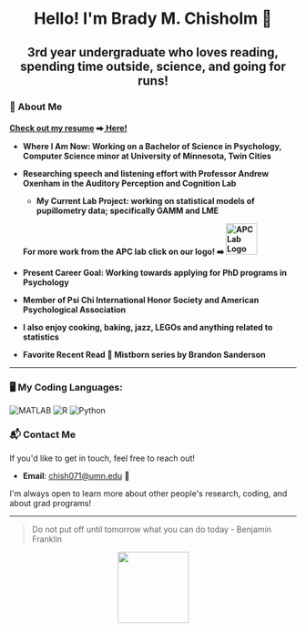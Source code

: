 <h1 align="center">Hello! I'm Brady M. Chisholm 👋</h1>
<h2 align="center">3rd year undergraduate who loves reading, spending time outside, science, and going for runs! </h2>

### 🔎 About Me
 <h4 align="left"><b><u>Check out my resume</u></b> ⮕<a href="https://github.com/bchisholm08/bchisholm08/blob/f006f3110d06e14b88d110ac6abc9d8d8f2f9c6f/professional_materials/resume_fa24_v1.pdf"> Here!</a>
   
- **Where I Am Now**: Working on a Bachelor of Science in Psychology, Computer Science minor at University of Minnesota, Twin Cities
- **Researching speech and listening effort** with Professor Andrew Oxenham in the Auditory Perception and Cognition Lab 
  - My Current Lab Project: working on statistical models of pupillometry data; specifically GAMM and LME
    
  **For more work from the APC lab click on our logo! ➡️**
  <a href="https://apc.psych.umn.edu/" target="_blank">
    <img src="https://apc.psych.umn.edu/sites/sandbox-apc.psych.umn.edu/files/styles/folwell_third/public/2024-08/APC_Maroon_Gold_Logo_big_0.png?itok=wAUWBNNx" alt="APC Lab Logo" width="55"/>
  </a>
  
- **Present Career Goal:** Working towards applying for PhD programs in Psychology
- Member of Psi Chi International Honor Society and American Psychological Association  
- I also enjoy cooking, baking, jazz, LEGOs and anything related to statistics
- **Favorite Recent Read** 📖 Mistborn series by Brandon Sanderson
  
---
### 🖥️ My Coding Languages:
<div align="left">
  <img src="https://img.shields.io/badge/-MATLAB-0076A8?logo=mathworks&logoColor=fff" alt="MATLAB"/>
  <img src="https://img.shields.io/badge/-R-276DC3?logo=r&logoColor=fff" alt="R"/>
  <img src="https://img.shields.io/badge/-Python-3776AB?logo=python&logoColor=fff" alt="Python"/>
</div>

### 📬 Contact Me
If you'd like to get in touch, feel free to reach out!
- **Email**: [chish071@umn.edu](mailto:chish071@umn.edu) 📧

I'm always open to learn more about other people's research, coding, and about grad programs!
***
> Do not put off until tomorrow what you can do today - Benjamin Franklin

<div align="center">
  <img src="https://media.giphy.com/media/M9gbBd9nbDrOTu1Mqx/giphy.gif" width="125"/>
</div>
